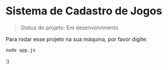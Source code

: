 # Sistema de Cadastro de Jogos</h1>

>Status do projeto: Em desenvolvimento

Para rodar esse projeto na sua máquina, por favor digite:
```
node app.js
```
:)

